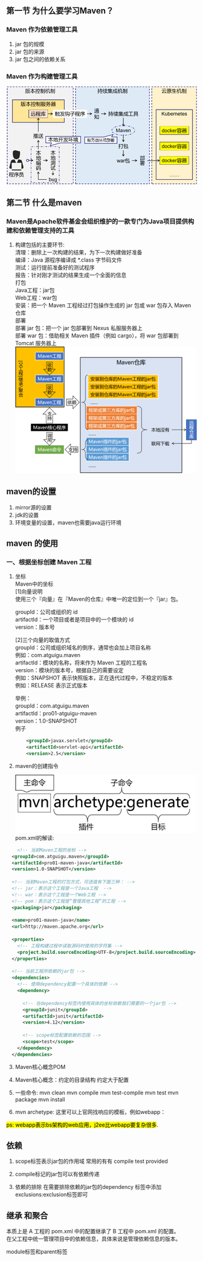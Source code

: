 ## 第一节 为什么要学习Maven？
  
### Maven 作为依赖管理工具
  
1. jar 包的规模  
2. jar 包的来源  
3. jar 包之间的依赖关系  
  
### Maven 作为构建管理工具
![](image/build.png)  
  
## 第二节 什么是maven  
### Maven是Apache软件基金会组织维护的一款专门为Java项目提供构建和依赖管理支持的工具  
  
1. 构建包括的主要环节:  
	清理：删除上一次构建的结果，为下一次构建做好准备  
	编译：Java 源程序编译成 \*.class 字节码文件  
	测试：运行提前准备好的测试程序  
	报告：针对刚才测试的结果生成一个全面的信息  
	打包  
		Java工程：jar包  
		Web工程：war包  
	安装：把一个 Maven 工程经过打包操作生成的 jar 包或 war 包存入 Maven 仓库  
			部署  
	部署 jar 包：把一个 jar 包部署到 Nexus 私服服务器上  
	部署 war 包：借助相关 Maven 插件（例如 cargo），将 war 包部署到 Tomcat 服务器上  
![](image/workflow.png)  
  
## maven的设置
1. mirror源的设置  
2. jdk的设置  
3. 环境变量的设置，maven也需要java运行环境  
  
## maven 的使用  
### 一、根据坐标创建 Maven 工程  
  
1. 坐标  
	Maven中的坐标  
	[1]向量说明  
		使用三个『向量』在『Maven的仓库』中唯一的定位到一个『jar』包。  
	  
	groupId：公司或组织的 id  
	artifactId：一个项目或者是项目中的一个模块的 id  
	version：版本号  
	  
	[2]三个向量的取值方式  
	groupId：公司或组织域名的倒序，通常也会加上项目名称  
		例如：com.atguigu.maven  
	artifactId：模块的名称，将来作为 Maven 工程的工程名  
	version：模块的版本号，根据自己的需要设定  
			例如：SNAPSHOT 表示快照版本，正在迭代过程中，不稳定的版本  
			例如：RELEASE 表示正式版本  
	  
	举例：  
		groupId：com.atguigu.maven  
		artifactId：pro01-atguigu-maven  
		version：1.0-SNAPSHOT  
	例子  
	```xml  
		<groupId>javax.servlet</groupId>  
  		<artifactId>servlet-api</artifactId>  
  		<version>2.5</version>  
  	```  

2. maven的创建指令  

	![](image/generate_cmd.png)
pom.xml的解读:
```xml
  	<!-- 当前Maven工程的坐标 -->
  <groupId>com.atguigu.maven</groupId>
  <artifactId>pro01-maven-java</artifactId>
  <version>1.0-SNAPSHOT</version>
  
  <!-- 当前Maven工程的打包方式，可选值有下面三种： -->
  <!-- jar：表示这个工程是一个Java工程  -->
  <!-- war：表示这个工程是一个Web工程 -->
  <!-- pom：表示这个工程是“管理其他工程”的工程 -->
  <packaging>jar</packaging>

  <name>pro01-maven-java</name>
  <url>http://maven.apache.org</url>

  <properties>
	<!-- 工程构建过程中读取源码时使用的字符集 -->
    <project.build.sourceEncoding>UTF-8</project.build.sourceEncoding>
  </properties>

  <!-- 当前工程所依赖的jar包 -->
  <dependencies>
	<!-- 使用dependency配置一个具体的依赖 -->
    <dependency>
	
	  <!-- 在dependency标签内使用具体的坐标依赖我们需要的一个jar包 -->
      <groupId>junit</groupId>
      <artifactId>junit</artifactId>
      <version>4.12</version>
	  
	  <!-- scope标签配置依赖的范围 -->
      <scope>test</scope>
    </dependency>
  </dependencies>
```

3. Maven核心概念POM
4. Maven核心概念：约定的目录结构
	约定大于配置

5. 一些命令:
	mvn clean
	mvn compile
	mvn test-compile
	mvn test
	mvn package
	mvn install

6. mvn archetype: 这里可以上官网找响应的模板，例如webapp：

<mark>ps: webapp表示bs架构的web应用，j2ee比webapp要复杂很多</mark>.

## 依赖
1. scope标签表示jar包的作用域 常用的有有 compile test provided 

2. compile标记的jar包可以有依赖传递

3. 依赖的排除 在需要排除依赖的jar包的dependency 标签中添加 exclusions:exclusion标签即可


## 继承 和聚合
本质上是 A 工程的 pom.xml 中的配置继承了 B 工程中 pom.xml 的配置。  
在父工程中统一管理项目中的依赖信息，具体来说是管理依赖信息的版本。  

module标签和parent标签
